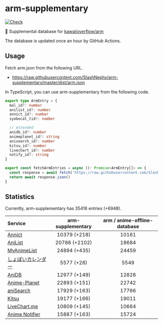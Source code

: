# arm-supplementary

[![Check](https://github.com/SlashNephy/arm-supplementary/actions/workflows/check-node.yml/badge.svg)](https://github.com/SlashNephy/arm-supplementary/actions/workflows/check-node.yml)

💊 Supplemental database for [kawaiioverflow/arm](https://github.com/kawaiioverflow/arm)

The database is updated once an hour by GitHub Actions.

## Usage

Fetch arm.json from the following URL.

- https://raw.githubusercontent.com/SlashNephy/arm-supplementary/master/dist/arm.json

In TypeScript, you can use arm-supplementary from the following code.

```TypeScript
export type ArmEntry = {
  mal_id?: number
  anilist_id?: number
  annict_id?: number
  syobocal_tid?: number

  // extended
  anidb_id?: number
  animeplanet_id?: string
  anisearch_id?: number
  kitsu_id?: number
  livechart_id?: number
  notify_id?: string
}

export const fetchArmEntries = async (): Promise<ArmEntry[]> => {
  const response = await fetch('https://raw.githubusercontent.com/SlashNephy/arm-supplementary/master/dist/arm.json')
  return await response.json()
}
```

## Statistics

Currently, arm-supplementary has 35416 entries (+6948).

| Service                                     | arm-supplementary | arm / anime-offline-database |
| :------------------------------------------ | :---------------: | :--------------------------: |
| [Annict](https://annict.com)                |   10379 (+218)    |            10161             |
| [AniList](https://anilist.co)               |   20786 (+2102)   |            18684             |
| [MyAnimeList](https://myanimelist.net)      |   24894 (+435)    |            24459             |
| [しょぼいカレンダー](https://cal.syoboi.jp) |    5577 (+28)     |             5549             |
| [AniDB](https://anidb.net)                  |   12977 (+149)    |            12828             |
| [Anime-Planet](https://anime-planet.com)    |   22893 (+151)    |            22742             |
| [aniSearch](https://anisearch.com)          |   17929 (+163)    |            17766             |
| [Kitsu](https://kitsu.io)                   |   19177 (+166)    |            19011             |
| [LiveChart.me](https://livechart.me)        |   10809 (+145)    |            10664             |
| [Anime Notifier](https://notify.moe)        |   15887 (+163)    |            15724             |
